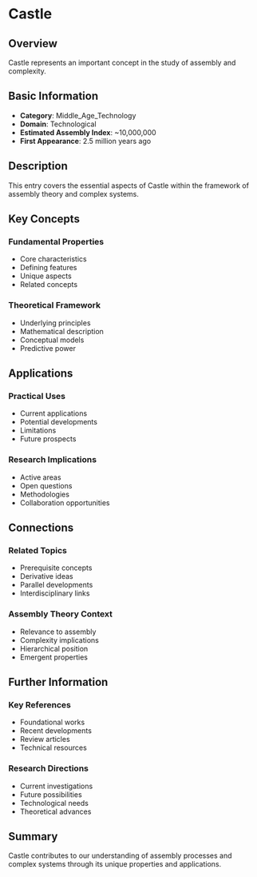 # Castle

## Overview

Castle represents an important concept in the study of assembly and complexity.

## Basic Information

- **Category**: Middle_Age_Technology
- **Domain**: Technological
- **Estimated Assembly Index**: ~10,000,000
- **First Appearance**: 2.5 million years ago

## Description

This entry covers the essential aspects of Castle within the framework of assembly theory and complex systems.

## Key Concepts

### Fundamental Properties
- Core characteristics
- Defining features
- Unique aspects
- Related concepts

### Theoretical Framework
- Underlying principles
- Mathematical description
- Conceptual models
- Predictive power

## Applications

### Practical Uses
- Current applications
- Potential developments
- Limitations
- Future prospects

### Research Implications
- Active areas
- Open questions
- Methodologies
- Collaboration opportunities

## Connections

### Related Topics
- Prerequisite concepts
- Derivative ideas
- Parallel developments
- Interdisciplinary links

### Assembly Theory Context
- Relevance to assembly
- Complexity implications
- Hierarchical position
- Emergent properties

## Further Information

### Key References
- Foundational works
- Recent developments
- Review articles
- Technical resources

### Research Directions
- Current investigations
- Future possibilities
- Technological needs
- Theoretical advances

## Summary

Castle contributes to our understanding of assembly processes and complex systems through its unique properties and applications.
